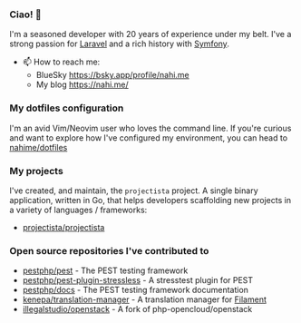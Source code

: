 ### Ciao! 👋

I'm a seasoned developer with 20 years of experience under my belt. I've a strong passion for [Laravel](https://github.com/laravel/laravel) and a rich history with [Symfony](https://github.com/symfony/symfony).

- 📫 How to reach me:
  - BlueSky https://bsky.app/profile/nahi.me
  - My blog https://nahi.me/

### My dotfiles configuration

I'm an avid Vim/Neovim user who loves the command line. If you're curious and want to explore how I've configured my environment, you can head to 
[nahime/dotfiles](https://github.com/nahime0/dotfiles)

### My projects

I've created, and maintain, the `projectista` project. A single binary application, written in Go,
that helps developers scaffolding new projects in a variety of languages / frameworks: 

- [projectista/projectista](https://github.com/projectista/projectista)

### Open source repositories I've contributed to

- [pestphp/pest](https://github.com/pestphp/pest/commits?author=nahime0) - The PEST testing framework
- [pestphp/pest-plugin-stressless](https://github.com/pestphp/pest-plugin-stressless/commits?author=nahime0) - A stresstest plugin for PEST
- [pestphp/docs](https://github.com/pestphp/docs/commits?author=nahime0) - The PEST testing framework documentation
- [kenepa/translation-manager](https://github.com/kenepa/translation-manager/commits?author=nahime0) - A translation manager for [Filament](https://filamentphp.com/)
- [illegalstudio/openstack](https://github.com/illegalstudio/openstack/commits?author=nahime0) - A fork of php-opencloud/openstack

<!--
**illegalvuppi/illegalvuppi** is a ✨ _special_ ✨ repository because its `README.md` (this file) appears on your GitHub profile.

Here are some ideas to get you started:

- 🔭 I’m currently working on ...
- 🌱 I’m currently learning ...
- 👯 I’m looking to collaborate on ...
- 🤔 I’m looking for help with ...
- 💬 Ask me about ...
- 📫 How to reach me: ...
- 😄 Pronouns: ...
- ⚡ Fun fact: ...
-->
